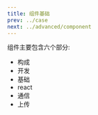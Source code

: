 ```yaml
---
title: 组件基础
prev: ../case
next: ../advanced/component
---
```


组件主要包含六个部分:

- 构成
- 开发
- 基础
- react
- 通信
- 上传
